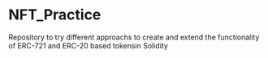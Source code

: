 # NFT_Practice
Repository to try different approachs to create and extend the functionality of ERC-721 and ERC-20 based tokensin Solidity
